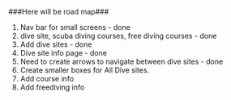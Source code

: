 ###Here will be road map###

1. Nav bar for small screens - done
2. dive site, scuba diving courses, free diving courses - done
3. Add dive sites - done
4. Dive site info page - done
5. Need to create arrows to navigate between dive sites - done
6. Create smaller boxes for All Dive sites.
7. Add course info
8. Add freediving info
